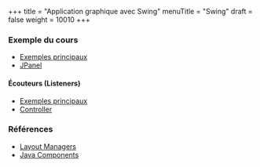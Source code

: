 +++
title = "Application graphique avec Swing"
menuTitle = "Swing"
draft = false
weight = 10010
+++

### Exemple du cours

* [Exemples principaux](/INF111/sources/SwingDemo.java)
* [JPanel](/INF111/sources/MonCustomPanel.java)

#### Écouteurs (Listeners)
* [Exemples principaux](/INF111/sources/SwingListenerDemo.java)
* [Controller](/INF111/sources/SwingListenerControllerDemo.java)

### Références

* [Layout Managers](https://docs.oracle.com/javase/tutorial/uiswing/layout/visual.html)
* [Java Components](https://docs.oracle.com/javase/tutorial/uiswing/examples/components/index.html#ListDialog)